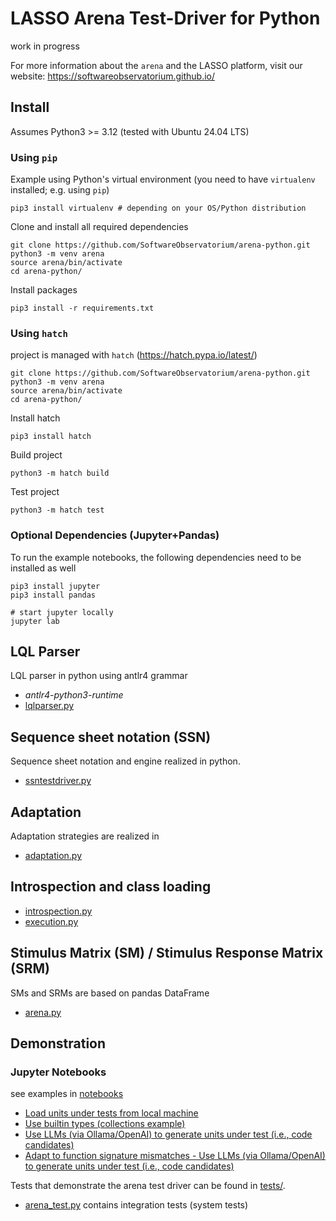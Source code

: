 # LASSO Arena Test-Driver for Python

work in progress

For more information about the `arena` and the LASSO platform, visit our website: https://softwareobservatorium.github.io/

## Install

Assumes Python3 >= 3.12 (tested with Ubuntu 24.04 LTS)

### Using `pip`

Example using Python's virtual environment (you need to have `virtualenv` installed; e.g. using `pip`)

```shell
pip3 install virtualenv # depending on your OS/Python distribution
```

Clone and install all required dependencies

```shell
git clone https://github.com/SoftwareObservatorium/arena-python.git
python3 -m venv arena
source arena/bin/activate
cd arena-python/
```

Install packages

```shell
pip3 install -r requirements.txt
```

### Using `hatch`

project is managed with `hatch` (https://hatch.pypa.io/latest/)

```shell
git clone https://github.com/SoftwareObservatorium/arena-python.git
python3 -m venv arena
source arena/bin/activate
cd arena-python/
```

Install hatch

```shell
pip3 install hatch
```

Build project

```shell
python3 -m hatch build
```

Test project

```shell
python3 -m hatch test
```

### Optional Dependencies (Jupyter+Pandas)

To run the example notebooks, the following dependencies need to be installed as well

```shell
pip3 install jupyter
pip3 install pandas

# start jupyter locally
jupyter lab
```

## LQL Parser

LQL parser in python using antlr4 grammar

* _antlr4-python3-runtime_
* [lqlparser.py](arena/lql/lqlparser.py)

## Sequence sheet notation (SSN)

Sequence sheet notation and engine realized in python.

* [ssntestdriver.py](arena/engine/ssntestdriver.py)

## Adaptation

Adaptation strategies are realized in

* [adaptation.py](arena/engine/adaptation.py)

## Introspection and class loading

* [introspection.py](arena/introspection.py)
* [execution.py](arena/execution.py)

## Stimulus Matrix (SM) / Stimulus Response Matrix (SRM)

SMs and SRMs are based on pandas DataFrame

* [arena.py](arena/arena.py)

## Demonstration

### Jupyter Notebooks

see examples in [notebooks](notebooks/)

* [Load units under tests from local machine](notebooks/base64_example.ipynb)
* [Use builtin types (collections example)](notebooks/list_example.ipynb)
* [Use LLMs (via Ollama/OpenAI) to generate units under test (i.e., code candidates)](notebooks/llm_ollama_example.ipynb)
* [Adapt to function signature mismatches - Use LLMs (via Ollama/OpenAI) to generate units under test (i.e., code candidates)](notebooks/llm_ollama_example_adaptation.ipynb)


Tests that demonstrate the arena test driver can be found in [tests/](tests/).

* [arena_test.py](tests/arena_test.py) contains integration tests (system tests)

